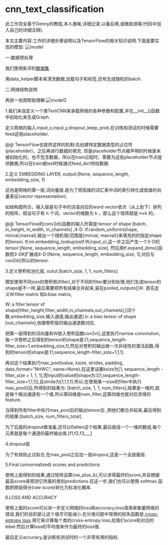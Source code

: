 # cnn_text_classification
  此工作完全基于Denny的教程,本人愚昧,详细记录,以备后用,或微助游客(代码中加入自己的详细注释).
	
  本文主要内容:工作的详细步骤说明以及TensorFlow的相关知识说明.下面是要实现的模型:
  ![model](http://d3kbpzbmcynnmx.cloudfront.net/wp-content/uploads/2015/11/Screen-Shot-2015-11-06-at-8.03.47-AM.png)

一:数据预处理

  我们使用影评的[数据集](http://www.cs.cornell.edu/people/pabo/movie-review-data/)
  
  用data_helper脚本来清洗数据,加载句子和标签,还有生成随机的batch.

二:网络结构说明

再放一张图帮助理解:![model2](http://d3kbpzbmcynnmx.cloudfront.net/wp-content/uploads/2015/11/Screen-Shot-2015-11-06-at-12.05.40-PM.png)

1.我们来自定义一个类TextCNN来承载网络的各种参数和配置,并在__init__()函数中初始化来生成Graph.

定义网络的输入:input_x,input_y,dropout_keep_prob,在训练和测试的时候需要feed这些placeholder.

@@ TensorFlow也提供这样的机制:先创建特定数据类型的占位符(placeholder)，之后再进行数据的填充. 但是placeholder节点被声明的时候是未被初始化的，也不包含数据，所以在train过程时，需要为这些placeholder节点提供数据,所以在train或test时候通过feed_dict供给数据.

2.定义 EMBEDDING LAYER, output:[None, sequence_length, embedding_size, 1]

这也是网络的第一层,词向量层.是为了把高维的词汇表中词的索引转化成低维的向量表征(vector representation).

如结构图所示，输入层是句子中的词语对应的word vector依次（从上到下）排列的矩阵，假设句子有 n 个词，vector的维数为 k ，那么这个矩阵就是 n×k 的。

@@ TensorFlow的conv2d()函数的输入所需是:tensor of shape [batch, in_height, in_width, in_channels] ,4-D.
tf.random_uniform(shape, minval,maxval),输出一个随机值(范围是[minval, maxval))来填充的的指定shape的tensor.
tf.nn.embedding_lookup(self.W,input_x),这一步之后产生一个3-D的tensor:[None, sequence_length, embedding_size],
然后用tf.expand_dims()函数把3-DK扩展成4-D:[None, sequence_length, embedding_size, 1],对应与con2d()所以的tensor.

3.定义卷积和池化层, outut:[batch_size, 1, 1, num_filters]

模型使用不同size的卷积核(filter),对于不同的filter要分别处理,他们生成tensor的shape是不一样,最后需要把所有结果合并起来,装在pooled_outputs[]中.
首先定义W:filter matrix 和b:bias matrix,

W: a filter tensor of shape[filter_height,filter_width,in_channels,out_channels],[词个数,embedding_size,输入通道,输出通道]
b: a bias tensor of shape [out_channels],他跟卷积层的输出通道数对应.

把第一层得到的词向量和W放入卷积函数con2v(),这里执行narrow convolution,每一次卷积之后得到的tensor的shape是:[1,sequence_length-filter_size+1,embedding_size,1],然后对卷积的输出做一次非线性的激活函数,得到的tensor的shape是:[1,sequence_length-filter_size+1,1,1].

再对这个结果执行max_pool(value, ksize, strides, padding, data_format="NHWC", name=None),在这里设置ksize为[1, sequence_length - filter_size + 1, 1, 1],而input的value的shape为:[[1,sequence_length-filter_size+1,1,1]],且stride为[1,1,1,1].所以,在使用某一size的filter中执行max_pool()后,所得到的结果为: [batch_size, 1, 1, num_filters],结果是一维的,就是每个输出通道有一个值,所以第四维是num_filter,这第四维也就对应求得的feature.

当得到所有filter中执行max_pool后的输出tensor后 ,把他们都合并起来,最后得到的结果:[batch_size, num_filters_total].

为了后面的dropout做准备,还可以flatten这个结果,最后就成一个一维的数组,每个元素就是每个通道的最终输出值.[f1,f2,f3,,,,,]

4.dropout层

为了有效防止过拟合,在max_pool之后加一层dropout,这是一个全链接层.

5.Final (unnormalized) scores and predictions

使用上层得到的结果,通过矩阵运算(xw_plus_b),可以求得最终的score,并且根据最高score来预测它所属的类别predictions.在这一步,我们也可以使用 softmax 函数把原始得分(raw score)转化为标准化概率.

6.LOSS AND ACCURACY

使用上面的score可以进一步定义网络的loss和accuracy,loss值用来衡量网络的错误,我们的目的是让这个值尽可能减小.在分类问题中常用的损失函数是[ cross-entropy loss](http://cs231n.github.io/linear-classify/#softmax).用它来计算每个类的cross-entropy loss,给我们score和对应的lebel.然后计算loss的平均值来作为最终的loss值.

最后定义accuracy,是训练和测试时的一个非常有用的指标.


  
